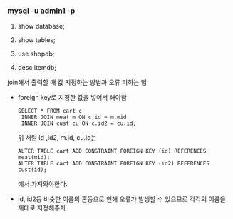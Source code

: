 ### mysql -u admin1 -p

1.  show database;

2.  show tables;
3.  use shopdb;

4. desc itemdb;



join해서 출력할 때 값 지정하는 방법과 오류 피하는 법

- foreign key로 지정한 값을 넣어서 해야함

  ```
  SELECT * FROM cart c
   INNER JOIN meat m ON c.id = m.mid
   INNER JOIN cust cu ON c.id2 = cu.id;
  ```

  위 처럼 id ,id2,  m.id, cu.id는 

  ```
  ALTER TABLE cart ADD CONSTRAINT FOREIGN KEY (id) REFERENCES meat(mid);
  ALTER TABLE cart ADD CONSTRAINT FOREIGN KEY (id2) REFERENCES cust(id);
  ```

  에서 가져와야한다. 

- id, id2등 비슷한 이름의 혼동으로 인해 오류가 발생할 수 있으므로 각각의 이름을 제대로 지정해주자